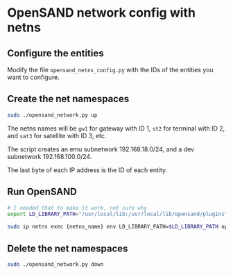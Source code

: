 # OpenSAND network config with netns

## Configure the entities

Modify the file `opensand_netns_config.py` with the IDs of the entities you want to configure.

## Create the net namespaces

```bash
sudo ./opensand_network.py up
```

The netns names will be `gw1` for gateway with ID 1, `st2` for terminal with ID 2, and `sat3` for satellite with ID 3, etc.

The script creates an emu subnetwork 192.168.18.0/24, and a dev subnetwork 192.168.100.0/24.

The last byte of each IP address is the ID of each entity.

## Run OpenSAND

```bash
# I needed that to make it work, not sure why
export LD_LIBRARY_PATH="/usr/local/lib:/usr/local/lib/opensand/plugins"

sudo ip netns exec {netns_name} env LD_LIBRARY_PATH=$LD_LIBRARY_PATH opensand -v -i infra.xml -t topo.xml -p profile.xml
```

## Delete the net namespaces

```bash
sudo ./opensand_network.py down
```
